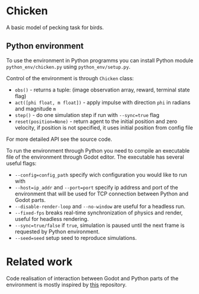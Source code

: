 # Chicken
A basic model of pecking task for birds. 

## Python environment
To use the environment in Python programms you can install Python module `python_env/chicken.py` using `python_env/setup.py`.

Control of the environment is through `Chicken` class:

- `obs()` - returns a tuple: (image observation array, reward, terminal state flag)
- `act([phi float, m float])` - apply impulse with direction `phi` in radians and magnitude `m`
- `step()` - do one simulation step if run with `--sync=true` flag
- `reset(position=None)` - return agent to the initial position and zero velocity, if position is not specified, it uses initial position from config file

For more detailed API see the source code.

To run the environment through Python you need to compile an executable file of the environment through Godot editor. The executable has several useful flags:

- `--config=config_path` specify wich configuration you would like to run with
- `--host=ip_addr` and `--port=port` specify ip address and port of the environment that will be used for TCP connection between Python and Godot parts.  
- `--disable-render-loop` and `--no-window` are useful for a headless run.
- `--fixed-fps` breaks real-time synchronization of physics and render, useful for headless rendering.
- `--sync=true/false` if `true`, simulation is paused until the next frame is requested by Python environment.
- `--seed=seed` setup seed to reproduce simulations.

# Related work
Code realisation of interaction between Godot and Python parts of the environment is mostly inspired by [this](https://github.com/edbeeching/godot_rl_agents) repository. 
